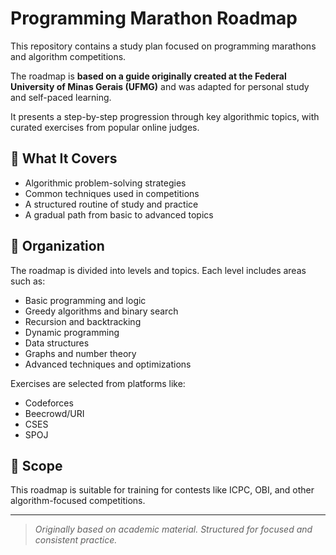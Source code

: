 # Programming Marathon Roadmap

This repository contains a study plan focused on programming marathons and algorithm competitions.

The roadmap is **based on a guide originally created at the Federal University of Minas Gerais (UFMG)** and was adapted for personal study and self-paced learning.

It presents a step-by-step progression through key algorithmic topics, with curated exercises from popular online judges.

## 🎯 What It Covers

- Algorithmic problem-solving strategies
- Common techniques used in competitions
- A structured routine of study and practice
- A gradual path from basic to advanced topics

## 🧩 Organization

The roadmap is divided into levels and topics. Each level includes areas such as:

- Basic programming and logic  
- Greedy algorithms and binary search  
- Recursion and backtracking  
- Dynamic programming  
- Data structures  
- Graphs and number theory  
- Advanced techniques and optimizations  

Exercises are selected from platforms like:

- Codeforces  
- Beecrowd/URI  
- CSES  
- SPOJ  

## 🧠 Scope

This roadmap is suitable for training for contests like ICPC, OBI, and other algorithm-focused competitions.

---

> _Originally based on academic material. Structured for focused and consistent practice._
